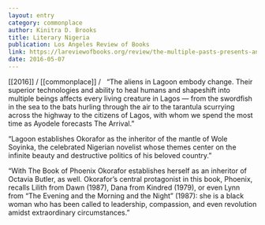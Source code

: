```yaml
---
layout: entry
category: commonplace
author: Kinitra D. Brooks
title: Literary Nigeria
publication: Los Angeles Review of Books
link: https://lareviewofbooks.org/review/the-multiple-pasts-presents-and-futures-of-nnedi-okorafors-literary-nigeria/
date: 2016-05-07
---
```


[[2016]] / [[commonplace]] / 
 
“The aliens in Lagoon embody change. Their superior technologies and ability to heal humans and shapeshift into multiple beings affects every living creature in Lagos — from the swordfish in the sea to the bats hurling through the air to the tarantula scurrying across the highway to the citizens of Lagos, with whom we spend the most time as Ayodele forecasts The Arrival.”

“Lagoon establishes Okorafor as the inheritor of the mantle of Wole Soyinka, the celebrated Nigerian novelist whose themes center on the infinite beauty and destructive politics of his beloved country.”

“With The Book of Phoenix Okorafor establishes herself as an inheritor of Octavia Butler, as well. Okorafor’s central protagonist in this book, Phoenix, recalls Lilith from Dawn (1987), Dana from Kindred (1979), or even Lynn from “The Evening and the Morning and the Night” (1987): she is a black woman who has been called to leadership, compassion, and even revolution amidst extraordinary circumstances.”

